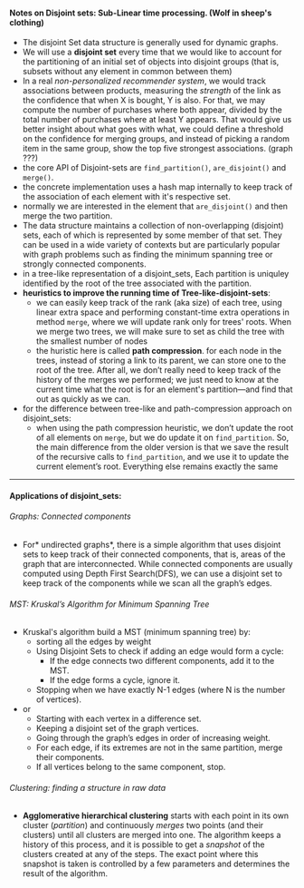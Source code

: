 #### Notes on Disjoint sets: Sub-Linear time processing. (Wolf in sheep's clothing)

- The disjoint Set data structure is generally used for dynamic graphs.
- We will use a **disjoint set** every time that we would like to account for the partitioning of an initial set of objects into disjoint groups (that is, subsets without any element
in common between them)
-  In a real *non-personalized recommender system*, we would track associations between products, measuring the *strength*
of the link as the confidence that when X is bought, Y is also. For that, we may compute
the number of purchases where both appear, divided by the total number of purchases
where at least Y appears. That would give us better insight about what goes with what,
we could define a threshold on the confidence for merging groups, and instead of picking a random item in the same group, show the top five strongest associations. (graph ???)
- the core API of Disjoint-sets are `find_partition()`, `are_disjoint()` and `merge()`.
- the concrete implementation uses a hash map internally to keep track of the association of each element with it's respective set.
- normally we are interested in the element that `are_disjoint()` and then merge the two partition.
- The data structure maintains a collection of non-overlapping (disjoint) sets, each of which is represented by some member of that set. They can be used in a wide variety of contexts but are particularly popular with graph problems such as finding the minimum spanning tree or strongly connected components.
- in a tree-like representation of a disjoint_sets, Each partition is uniquley identified by the root of the tree associated with the partition.
- **heuristics to improve the running time of Tree-like-disjoint-sets**:
    - we can easily keep track of the rank (aka size) of each tree,
      using linear extra space and performing constant-time extra operations in method
      `merge`, where we will update rank only for trees' roots. When we merge two trees, we will make sure to set as child the tree with the smallest number of nodes
    - the huristic here is called **path compression**. for each node in the trees, instead of storing a link to its parent, we can store one to the root of the tree. After all, we don’t
    really need to keep track of the history of the merges we performed; we just need to
    know at the current time what the root is for an element's partition—and find that out
    as quickly as we can.
- for the difference between tree-like and path-compression approach on disjoint_sets:
    - when using the path compression heuristic, we don’t update the root of all elements on `merge`, but we do update it on `find_partition`. So, the main difference from the older version is that we save the result of the recursive calls to `find_partition`, and we use it to update the current
    element’s root. Everything else remains exactly the same

---
#### Applications of disjoint_sets:
###### Graphs: Connected components
- For* undirected graphs*, there is a simple algorithm that uses disjoint sets to keep track of
their connected components, that is, areas of the graph that are interconnected. While connected components are usually computed using Depth First Search(DFS), we can use a disjoint set to keep track of the components while we scan all the graph’s edges.
###### MST: Kruskal’s Algorithm for Minimum Spanning Tree
- Kruskal's algorithm build a MST (minimum spanning tree) by:
  - sorting all the edges by weight
  - Using Disjoint Sets to check if adding an edge would form a cycle:
      - If the edge connects two different components, add it to the MST.
      - If the edge forms a cycle, ignore it.
  - Stopping when we have exactly N-1 edges (where N is the number of vertices).
- or
  - Starting with each vertex in a difference set.
  - Keeping a disjoint set of the graph vertices.
  - Going through the graph’s edges in order of increasing weight.
  - For each edge, if its extremes are not in the same partition, merge their components.
  - If all vertices belong to the same component, stop.

###### Clustering: finding a structure in raw data
- **Agglomerative hierarchical clustering** starts with each point in its own cluster (*partition*)
and continuously *merges* two points (and their clusters) until all clusters are merged
into one. The algorithm keeps a history
of this process, and it is possible to get a *snapshot* of the clusters created at any of the
steps. The exact point where this snapshot is taken is controlled by a few parameters
and determines the result of the algorithm.

